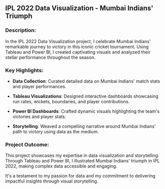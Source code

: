 ## IPL 2022 Data Visualization - Mumbai Indians' Triumph

### Description:

In the IPL 2022 Data Visualization project, I celebrate Mumbai Indians' remarkable journey to victory in this iconic cricket tournament. Using Tableau and Power BI, I created captivating visuals and analyzed their stellar performance throughout the season.

### Key Highlights:

- **Data Collection**: Curated detailed data on Mumbai Indians' match stats and player performances.
  
- **Tableau Visualizations**: Designed interactive dashboards showcasing run rates, wickets, boundaries, and player contributions.

- **Power BI Dashboards**: Crafted dynamic visuals highlighting the team's victories and player stats.

- **Storytelling**: Weaved a compelling narrative around Mumbai Indians' path to victory using data as the medium.

### Project Outcome:

This project showcases my expertise in data visualization and storytelling. Through Tableau and Power BI, I illustrated Mumbai Indians' triumph in IPL 2022, making complex data accessible and engaging.

It's a testament to my passion for data and my commitment to delivering impactful insights through visual storytelling.
